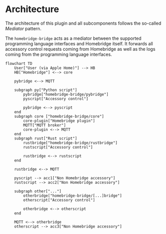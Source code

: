 # Architecture

The architecture of this plugin and all subcomponents follows the so-called *Mediator* pattern.

The `homebridge-bridge` acts as a mediator between the supported programming language interfaces and Homebridge itself.
It forwards all accessory control requests coming from Homebridge as well as the logs coming from the programming language interfaces.

```mermaid
flowchart TD
    User["User (via Apple Home)"] --> HB
    HB["Homebridge"] <--> core

    pybridge <--> MQTT

    subgraph py["Python script"]
        pybridge["homebridge-bridge/pybridge"]
        pyscript["Accessory control"]

        pybridge <--> pyscript
    end
    subgraph core ["homebridge-bridge/core"]
        core-plugin["Homebridge plugin"]
        MQTT["MQTT broker"]
        core-plugin <--> MQTT
    end
    subgraph rust["Rust script"]
        rustbridge["homebridge-bridge/rustbridge"]
        rustscript["Accessory control"]

        rustbridge <--> rustscript
    end

    rustbridge <--> MQTT

    pyscript --> acc1["Non Homebridge accessory"]
    rustscript --> acc2["Non Homebridge accessory"]

    subgraph other["..."]
        otherbridge["homebridge-bridge/[...]bridge"]
        otherscript["Accessory control"]

        otherbridge <--> otherscript
    end
    
    MQTT <--> otherbridge
    otherscript --> acc3["Non Homebridge accessory"]
```
